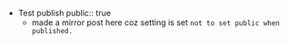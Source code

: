 - Test publish
  public:: true
	- made a mirror post here coz setting is set `not to set public when published.`